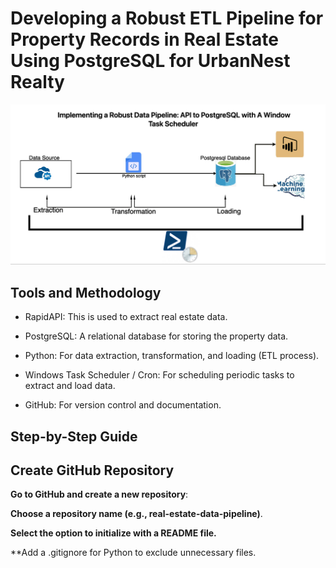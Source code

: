 # Developing a Robust ETL Pipeline for Property Records in Real Estate Using PostgreSQL for UrbanNest Realty
![](pipeline_diagram.jpg)

## Tools and Methodology

  - RapidAPI: This is used to extract real estate data.
  
  - PostgreSQL: A relational database for storing the property data.
  
  - Python: For data extraction, transformation, and loading (ETL process).
  
  - Windows Task Scheduler / Cron: For scheduling periodic tasks to extract and load data.
  
  - GitHub: For version control and documentation.

## Step-by-Step Guide
  ## Create GitHub Repository
  
  **Go to GitHub and create a new repository**:
  
  **Choose a repository name (e.g., real-estate-data-pipeline)**.
    
  **Select the option to initialize with a README file.**    
  
   **Add a .gitignore for Python to exclude unnecessary files.
